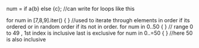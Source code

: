 num = if a{b} else {c}; //can write for loops like this


for num in [7,8,9].iter() {
} //used to iterate through elements in order if its ordered or in random order if its not in order.
for num in 0..50  {
} // range 0 to 49 , 1st index is inclusive last is exclusive
for num in 0..=50 {
} //here 50 is also inclusive
